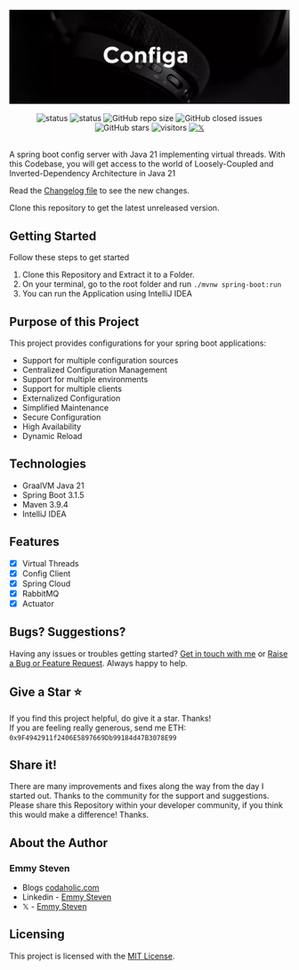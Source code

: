 
![Logo](https://github.com/codaholichq/configa/blob/main/images/banner.webp)

<div align="center">
	<img alt="status" src="https://github.com/codaholichq/meetona/actions/workflows/maven.yml/badge.svg?branch=main">
    <img alt="status" src="https://img.shields.io/badge/status-developing-brightgree">
	<img alt="GitHub repo size" src="https://img.shields.io/github/repo-size/codaholichq/configa">
	<img alt="GitHub closed issues" src="https://img.shields.io/github/issues-closed/codaholichq/configa">
	<img alt="GitHub stars" src="https://img.shields.io/github/stars/codaholichq/configa">
	<img alt="visitors" src="https://visitor-badge.laobi.icu/badge?page_id=configa">
	<a href="https://x.com/intent/tweet?hashtags=configa,java,spring boot,oss&text=A+config+server+for+centralized+configuration+management&url=https%3A%2F%2Fgithub.com%2Fcodaholichq%2Fconfiga&via=codaholichq">
		<img alt="𝕏" src="https://img.shields.io/twitter/url/http/shields.io.svg?style=flat&logo=twitter">
	</a>
</div>

<br/>

A spring boot config server with Java 21 implementing virtual threads.
With this Codebase, you will get access to the world of Loosely-Coupled and Inverted-Dependency Architecture in Java 21

Read the [Changelog file](https://github.com/codaholichq/configa/blob/main/CHANGELOG.md) to see the new changes.

Clone this repository to get the latest unreleased version.

## Getting Started
Follow these steps to get started
1. Clone this Repository and Extract it to a Folder.
2. On your terminal, go to the root folder and run `./mvnw spring-boot:run`
3. You can run the Application using IntelliJ IDEA


## Purpose of this Project

This project provides configurations for your spring boot applications:
- Support for multiple configuration sources
- Centralized Configuration Management
- Support for multiple environments
- Support for multiple clients
- Externalized Configuration
- Simplified Maintenance
- Secure Configuration
- High Availability
- Dynamic Reload


## Technologies
- GraalVM Java 21
- Spring Boot 3.1.5
- Maven 3.9.4
- IntelliJ IDEA

## Features
- [x] Virtual Threads
- [x] Config Client
- [x] Spring Cloud
- [x] RabbitMQ
- [x] Actuator

## Bugs? Suggestions?
Having any issues or troubles getting started? [Get in touch with me](https://www.codaholic.com/contact) or [Raise a Bug or Feature Request](https://github.com/codaholichq/configa/issues/new/choose). Always happy to help.


## Give a Star ⭐
If you find this project helpful, do give it a star. Thanks! <br/>
If you are feeling really generous, send me ETH: <code>0x9F4942911f2406E5897669Db99184d47B3078E99</code>


## Share it!
There are many improvements and fixes along the way from the day I started out. Thanks to the community for the support and suggestions.
Please share this Repository within your developer community, if you think this would make a difference! Thanks.


## About the Author
### Emmy Steven
- Blogs [codaholic.com](https://www.codaholic.com)
- Linkedin - [Emmy Steven](https://www.linkedin.com/company/codaholichq/)
- 𝕏 - [Emmy Steven](https://x.com/codaholichq)

## Licensing
This project is licensed with the [MIT License](https://github.com/codaholichq/configa/blob/main/LICENSE).


